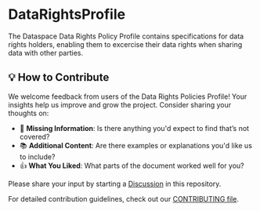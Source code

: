 # DataRightsProfile
The Dataspace Data Rights Policy Profile contains specifications for data rights holders, enabling them to excercise their data rights when sharing data with other parties. 

## 💡 How to Contribute

We welcome feedback from users of the Data Rights Policies Profile! Your insights help us improve and grow the project. Consider sharing your thoughts on:

- 📌 **Missing Information**: Is there anything you'd expect to find that’s not covered?
- 📚 **Additional Content**: Are there examples or explanations you'd like us to include?
- 👍 **What You Liked**: What parts of the document worked well for you?

Please share your input by starting a [Discussion](https://github.com/eclipse-dataspace-drp/DataRightsProfile/discussions) in this repository.

For detailed contribution guidelines, check out our [CONTRIBUTING file](CONTRIBUTING.md).
